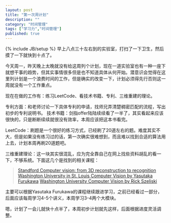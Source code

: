 ```yaml
---
layout: post
title: "第一次周计划"
description: ""
category: "时间管理"
tags: ["学习力","时间管理"]
published: true
---
```

{% include JB/setup %}
早上八点三十左右到的实验室，打扫了一下卫生，然后摸了一下就快到十点了。 

今天周一，昨天晚上太晚就没有给这周列个计划，现在一道实验室也有一种一座下就想干事的趋势，但其实事情很多但是也不知道具体从何开始。潜意识会觉得在这里列计划是一个浪费时间的工作，但是确实的改变一下，计划必须得先行否则这一周就没有一个工作重点。

现在在做的工作有：练习LeetCode、看技术书籍、专利、三维重建的理论。

专利方面：和老师讨论一下具体专利的申请，找师兄弄清楚稠密匹配的流程，写出初步的专利说明书。
技术书籍：剑指offer陆陆续续看了一半了，其实看起来应该很快的，只是断断续续就很没有效率，本周应该把这本书看完。

LeetCode：刷题是一个很好的练习方式，已经刷了20道左右的题。难度其实不大，但是如果没有练习过的话，第一次确实很难想到，而且难以找到合适的算法用上去，计划本周再刷20道题吧。

三维重建理论：这一块其实很混乱，应为完全靠自己在网上找些资料胡乱的看一下，不够系统。下面这几个是找到的相关课程：

> [Standford Computer vision: from 3D reconstruction to recognition][1] 
[Washington University in St. Louis  Computer Vision by Yasutaka Furukawa][2] 
[Washington University Computer Vision by Rick Szeliski][3] 

主要可以根据Yasutaka Furukawa的课程继续跟进学习，之前已经看过一部分，后面应该每周学习4-5个讲义，本周学习3-4两个大模块。

嗯，计划了一会儿就快十点半了，本周初步计划就先这样，后面根据进度灵活调整。

  [1]: http://cvgl.stanford.edu/teaching/cs231a_winter1314/class_schedule.html
  [2]: http://www.cs.wustl.edu/~furukawa/cse559a/
  [3]: http://courses.cs.washington.edu/courses/cse576/08sp/